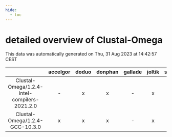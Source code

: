 ```yaml
---
hide:
  - toc
---
```


detailed overview of Clustal-Omega
==================================


This data was automatically generated on Thu, 31 Aug 2023 at 14:42:57 CEST  

| |accelgor|doduo|donphan|gallade|joltik|skitty|swalot|victini|
| :---: | :---: | :---: | :---: | :---: | :---: | :---: | :---: | :---: |
|Clustal-Omega/1.2.4-intel-compilers-2021.2.0|-|x|x|-|x|x|x|x|
|Clustal-Omega/1.2.4-GCC-10.3.0|x|x|x|-|x|x|x|x|

